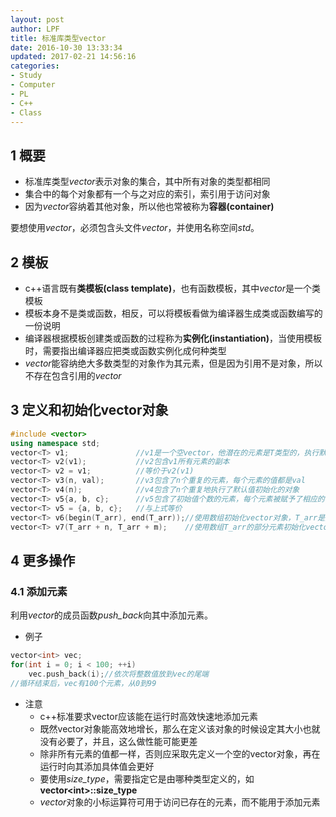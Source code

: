 ```yaml
---
layout: post
author: LPF
title: 标准库类型vector
date: 2016-10-30 13:33:34
updated: 2017-02-21 14:56:16
categories:
- Study
- Computer
- PL
- C++
- Class
---
```



## 1 概要


- 标准库类型*vector*表示对象的集合，其中所有对象的类型都相同
- 集合中的每个对象都有一个与之对应的索引，索引用于访问对象
- 因为*vector*容纳着其他对象，所以他也常被称为**容器(container)**


要想使用*vector*，必须包含头文件*vector*，并使用名称空间*std*。


## 2 模板


- c++语言既有**类模板(class template)**，也有函数模板，其中*vector*是一个类模板
- 模板本身不是类或函数，相反，可以将模板看做为编译器生成类或函数编写的一份说明
- 编译器根据模板创建类或函数的过程称为**实例化(instantiation)**，当使用模板时，需要指出编译器应把类或函数实例化成何种类型
- *vector*能容纳绝大多数类型的对象作为其元素，但是因为引用不是对象，所以不存在包含引用的*vector*


## 3 定义和初始化vector对象


```cpp
#include <vector>
using namespace std;
vector<T> v1;               //v1是一个空vector，他潜在的元素是T类型的，执行默认初始化
vector<T> v2(v1);           //v2包含v1所有元素的副本        
vector<T> v2 = v1;          //等价于v2(v1)
vector<T> v3(n, val);       //v3包含了n个重复的元素，每个元素的值都是val
vector<T> v4(n);            //v4包含了n个重复地执行了默认值初始化的对象
vector<T> v5{a, b, c};      //v5包含了初始值个数的元素，每个元素被赋予了相应的初始值
vector<T> v5 = {a, b, c};   //与上式等价
vector<T> v6(begin(T_arr), end(T_arr));//使用数组初始化vector对象，T_arr是数组
vector<T> v7(T_arr + n, T_arr + m);    //使用数组T_arr的部分元素初始化vector对象，前提是n与m的范围是合法的
```


## 4 更多操作


### 4.1 添加元素


利用*vector*的成员函数*push_back*向其中添加元素。


- 例子


```cpp
vector<int> vec;
for(int i = 0; i < 100; ++i)
    vec.push_back(i);//依次将整数值放到vec的尾端
//循环结束后，vec有100个元素，从0到99
```


- 注意
    + c++标准要求vector应该能在运行时高效快速地添加元素
    + 既然vector对象能高效地增长，那么在定义该对象的时候设定其大小也就没有必要了，并且，这么做性能可能更差
    + 除非所有元素的值都一样，否则应采取先定义一个空的vector对象，再在运行时向其添加具体值会更好
    + 要使用*size_type*，需要指定它是由哪种类型定义的，如**vector&lt;int&gt;::size_type**
    + *vector*对象的小标运算符可用于访问已存在的元素，而不能用于添加元素
